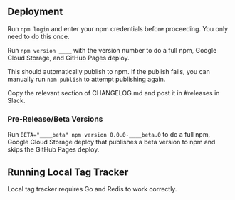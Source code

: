 ## Deployment

Run `npm login` and enter your npm credentials before proceeding. You only need to do this once.

Run `npm version ____` with the version number to do a full npm, Google Cloud Storage, and GitHub Pages deploy.

This should automatically publish to npm. If the publish fails, you can manually run `npm publish` to attempt publishing again.

Copy the relevant section of CHANGELOG.md and post it in #releases in Slack.

### Pre-Release/Beta Versions

Run `BETA="____beta" npm version 0.0.0-____beta.0` to do a full npm, Google Cloud Storage deploy that publishes a beta version to npm and skips the GitHub Pages deploy.

## Running Local Tag Tracker

Local tag tracker requires Go and Redis to work correctly.
